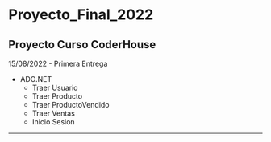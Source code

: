 # Proyecto_Final_2022
 Proyecto Curso CoderHouse
 --------------------------------
 15/08/2022 - Primera Entrega
 
 - ADO.NET
   - Traer Usuario
   - Traer Producto
   - Traer ProductoVendido
   - Traer Ventas
   - Inicio Sesion
 ---------------------------------  
   
